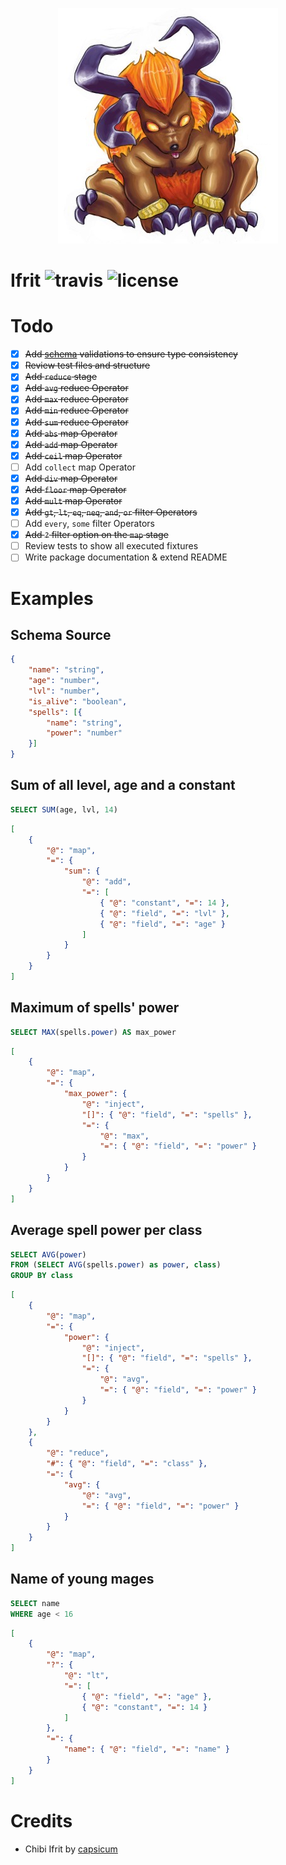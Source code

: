 <p align="center">
    <img src="./.github/ifrit.png">
</p>

Ifrit ![travis](https://travis-ci.org/KtorZ/ifrit.svg?style=flat-square) ![license](https://img.shields.io/badge/License-MPL_2.0-blue.svg?style=flat-square)
=========

# Todo

- [x] ~~Add [schema](json-schema.org) validations to ensure type consistency~~
- [x] ~~Review test files and structure~~
- [x] ~~Add `reduce` stage~~
- [x] ~~Add `avg` reduce Operator~~
- [x] ~~Add `max` reduce Operator~~
- [x] ~~Add `min` reduce Operator~~
- [x] ~~Add `sum` reduce Operator~~
- [x] ~~Add `abs` map Operator~~
- [x] ~~Add `add` map Operator~~
- [x] ~~Add `ceil` map Operator~~
- [ ] Add `collect` map Operator
- [x] ~~Add `div` map Operator~~
- [x] ~~Add `floor` map Operator~~
- [x] ~~Add `mult` map Operator~~
- [x] ~~Add `gt`, `lt`, `eq`, `neq`, `and`, `or` filter Operators~~
- [ ] Add `every`, `some` filter Operators
- [x] ~~Add `?` filter option on the `map` stage~~
- [ ] Review tests to show all executed fixtures
- [ ] Write package documentation & extend README

# Examples 

## Schema Source 

```json
{
    "name": "string",
    "age": "number",
    "lvl": "number",
    "is_alive": "boolean",
    "spells": [{
        "name": "string",
        "power": "number"
    }]
}
```

## Sum of all level, age and a constant

```sql
SELECT SUM(age, lvl, 14)
```

```json
[
    {
        "@": "map",
        "=": {
            "sum": {
                "@": "add",
                "=": [
                    { "@": "constant", "=": 14 },
                    { "@": "field", "=": "lvl" },
                    { "@": "field", "=": "age" }
                ]
            }
        }
    }
]
```

## Maximum of spells' power

```sql
SELECT MAX(spells.power) AS max_power
```

```json
[
    {
        "@": "map",
        "=": {
            "max_power": {
                "@": "inject",
                "[]": { "@": "field", "=": "spells" },
                "=": {
                    "@": "max",
                    "=": { "@": "field", "=": "power" }
                }
            }
        }
    }
]
```

## Average spell power per class

```sql
SELECT AVG(power)
FROM (SELECT AVG(spells.power) as power, class)
GROUP BY class 
```

```json
[
    {
        "@": "map",
        "=": {
            "power": {
                "@": "inject",
                "[]": { "@": "field", "=": "spells" },
                "=": {
                    "@": "avg",
                    "=": { "@": "field", "=": "power" }
                }
            }
        }
    },
    {
        "@": "reduce",
        "#": { "@": "field", "=": "class" },
        "=": {
            "avg": {
                "@": "avg",
                "=": { "@": "field", "=": "power" }
            }
        }
    }
]
```

## Name of young mages

```sql
SELECT name
WHERE age < 16
```

```json
[
    {
        "@": "map",
        "?": {
            "@": "lt",
            "=": [
                { "@": "field", "=": "age" },
                { "@": "constant", "=": 14 }
            ]
        },
        "=": {
            "name": { "@": "field", "=": "name" }
        }
    }
]   
```

# Credits

- Chibi Ifrit by [capsicum](http://capsicum.deviantart.com/)
